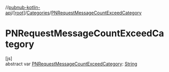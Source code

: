 //[pubnub-kotlin-api](../../../index.md)/[[root]](../index.md)/[Categories](index.md)/[PNRequestMessageCountExceedCategory](-p-n-request-message-count-exceed-category.md)

# PNRequestMessageCountExceedCategory

[js]\
abstract var [PNRequestMessageCountExceedCategory](-p-n-request-message-count-exceed-category.md): [String](https://kotlinlang.org/api/latest/jvm/stdlib/kotlin/-string/index.html)

